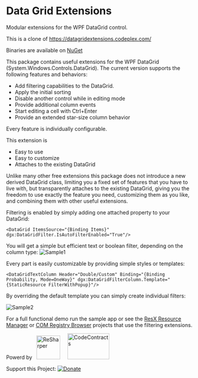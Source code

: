 # Data Grid Extensions

Modular extensions for the WPF DataGrid control.

This is a clone of https://datagridextensions.codeplex.com/

Binaries are available on [NuGet](http://nuget.org/packages/DataGridExtensions)

This package contains useful extensions for the WPF DataGrid (System.Windows.Controls.DataGrid).
The current version supports the following features and behaviors:

* Add filtering capabilities to the DataGrid.
* Apply the initial sorting
* Disable another control while in editing mode
* Provide additional column events
* Start editing a cell with Ctrl+Enter
* Provide an extended star-size column behavior

Every feature is individually configurable.

This extension is 
* Easy to use
* Easy to customize
* Attaches to the existing DataGrid

Unlike many other free extensions this package does not introduce a new derived DataGrid class, limiting you a fixed set of features that you have to live with, but transparently attaches to the existing DataGrid, giving you the freedom to use exactly the feature you need, customizing them as you like, and combining them with other useful extensions.

Filtering is enabled by simply adding one attached property to your DataGrid:

`<DataGrid ItemsSource="{Binding Items}" dgx:DataGridFilter.IsAutoFilterEnabled="True"/>`

You will get a simple but efficient text or boolean filter, depending on the column type:
![Sample1](https://github.com/tom-englert/DataGridExtensions/blob/master/Assets/Sample1.jpg)

Every part is easily customizable by providing simple styles or templates:

`<DataGridTextColumn Header="Double/Custom" Binding="{Binding Probability, Mode=OneWay}" dgx:DataGridFilterColumn.Template="{StaticResource FilterWithPopup}"/>`

By overriding the default template you can simply create individual filters:

![Sample2](https://github.com/tom-englert/DataGridExtensions/blob/master/Assets/Sample2.jpg)

For a full functional demo run the sample app or see the [ResX Resource Manager](https://github.com/tom-englert/ResXResourceManager) or [COM Registry Browser](http://comregistrybrowser.codeplex.com)  projects that use the filtering extensions.


Powerd by&nbsp;&nbsp;&nbsp;<a href="http://www.jetbrains.com/resharper/"><img src="http://www.tom-englert.de/Images/icon_ReSharper.png" alt="ReSharper" width="64" height="64" /></a> &nbsp;&nbsp;&nbsp; <a href="http://research.microsoft.com/en-us/projects/contracts/"><img src="http://www.tom-englert.de/Images/codecontracts_sm.png" alt="CodeContracts" width="113" height="70" /></a>&nbsp;</p>
<p>Support this Project: <a href="https://www.paypal.com/cgi-bin/webscr?cmd=_s-xclick&hosted_button_id=799WX673GPQM8"> <img style="border: none; margin-bottom: -6px;" title="Donate" src="https://www.paypalobjects.com/en_US/i/btn/btn_donate_SM.gif" alt="Donate" /></a></p>
